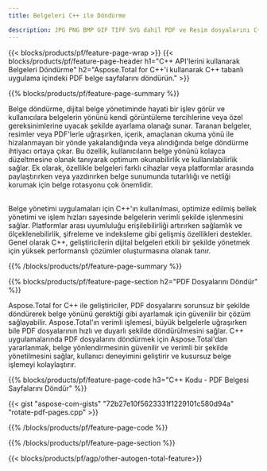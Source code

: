 ```yaml
---
title: Belgeleri C++ ile Döndürme 

description: JPG PNG BMP GIF TIFF SVG dahil PDF ve Resim dosyalarını C++ uygulamanız aracılığıyla döndürün.
---
```


{{< blocks/products/pf/feature-page-wrap >}}
{{< blocks/products/pf/feature-page-header h1="C++ API'lerini kullanarak Belgeleri Döndürme" h2="Aspose.Total for C++'i kullanarak C++ tabanlı uygulama içindeki PDF belge sayfalarını döndürün." >}}

{{% blocks/products/pf/feature-page-summary %}}

Belge döndürme, dijital belge yönetiminde hayati bir işlev görür ve kullanıcılara belgelerin yönünü kendi görüntüleme tercihlerine veya özel gereksinimlerine uyacak şekilde ayarlama olanağı sunar. Taranan belgeler, resimler veya PDF'lerle uğraşırken, içerik, amaçlanan okuma yönü ile hizalanmayan bir yönde yakalandığında veya alındığında belge döndürme ihtiyacı ortaya çıkar. Bu özellik, kullanıcıların belge yönünü kolayca düzeltmesine olanak tanıyarak optimum okunabilirlik ve kullanılabilirlik sağlar. Ek olarak, özellikle belgeleri farklı cihazlar veya platformlar arasında paylaştırırken veya yazdırırken belge sunumunda tutarlılığı ve netliği korumak için belge rotasyonu çok önemlidir. <br /><br />

Belge yönetimi uygulamaları için C++'ın kullanılması, optimize edilmiş bellek yönetimi ve işlem hızları sayesinde belgelerin verimli şekilde işlenmesini sağlar. Platformlar arası uyumluluğu erişilebilirliği artırırken sağlamlık ve ölçeklenebilirlik, şifreleme ve indeksleme gibi gelişmiş özellikleri destekler. Genel olarak C++, geliştiricilerin dijital belgeleri etkili bir şekilde yönetmek için yüksek performanslı çözümler oluşturmasına olanak tanır.

{{% /blocks/products/pf/feature-page-summary  %}}


{{% blocks/products/pf/feature-page-section  h2="PDF Dosyalarını Döndür" %}}

Aspose.Total for C++ ile geliştiriciler, PDF dosyalarını sorunsuz bir şekilde döndürerek belge yönünü gerektiği gibi ayarlamak için güvenilir bir çözüm sağlayabilir. Aspose.Total'ın verimli işlemesi, büyük belgelerle uğraşırken bile PDF dosyalarının hızlı ve duyarlı şekilde döndürülmesini sağlar. C++ uygulamalarında PDF dosyalarını döndürmek için Aspose.Total'dan yararlanmak, belge yönlendirmesinin güvenilir ve verimli bir şekilde yönetilmesini sağlar, kullanıcı deneyimini geliştirir ve kusursuz belge işlemeyi kolaylaştırır.

{{% blocks/products/pf/feature-page-code h3="C++ Kodu - PDF Belgesi Sayfalarını Döndür" %}}

{{< gist "aspose-com-gists" "72b27e10f5623331f1229101c580d94a" "rotate-pdf-pages.cpp" >}}

{{% /blocks/products/pf/feature-page-code  %}}

{{% /blocks/products/pf/feature-page-section %}}

{{< blocks/products/pf/agp/other-autogen-total-feature>}}